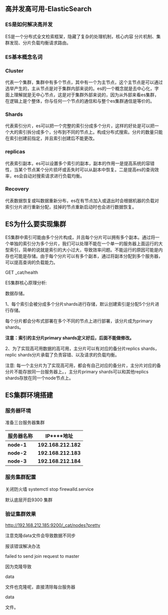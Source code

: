 ## 高并发高可用-ElasticSearch

### ES是如何解决高并发

ES是一个分布式全文检索框架，隐藏了复杂的处理机制，核心内容 分片机制、集群发现、分片负载均衡请求路由。

 

### ES基本概念名词

### Cluster

 

代表一个集群，集群中有多个节点，其中有一个为主节点，这个主节点是可以通过选举产生的，主从节点是对于集群内部来说的。es的一个概念就是去中心化，字面上理解就是无中心节点，这是对于集群外部来说的，因为从外部来看es集群，在逻辑上是个整体，你与任何一个节点的通信和与整个es集群通信是等价的。

 

### Shards

代表索引分片，es可以把一个完整的索引分成多个分片，这样的好处是可以把一个大的索引拆分成多个，分布到不同的节点上。构成分布式搜索。分片的数量只能在索引创建前指定，并且索引创建后不能更改。

 

### replicas

代表索引副本，es可以设置多个索引的副本，副本的作用一是提高系统的容错性，当某个节点某个分片损坏或丢失时可以从副本中恢复。二是提高es的查询效率，es会自动对搜索请求进行负载均衡。

 

### Recovery

代表数据恢复或叫数据重新分布，es在有节点加入或退出时会根据机器的负载对索引分片进行重新分配，挂掉的节点重新启动时也会进行数据恢复。

 

 

## ES为什么要实现集群

ES集群中索引可能由多个分片构成，并且每个分片可以拥有多个副本。通过将一个单独的索引分为多个分片，我们可以处理不能在一个单一的服务器上面运行的大型索引，简单的说就是索引的大小过大，导致效率问题。不能运行的原因可能是内存也可能是存储。由于每个分片可以有多个副本，通过将副本分配到多个服务器，可以提高查询的负载能力。

 

 

 

 

 

 

GET _cat/health

 

 

ES集群核心原理分析:

 数据存储。

1、每个索引会被分成多个分片shards进行存储，默认创建索引是分配5个分片进行存储。

每个分片都会分布式部署在多个不同的节点上进行部署，该分片成为primary shards。

   **注意：索引的主分片primary shards定义好后，后面不能做修改。**

 

2、为了实现高可用数据的高可用，主分片可以有对应的备分片replics shards，replic shards分片承载了负责容错、以及请求的负载均衡。

  

注意: 每一个主分片为了实现高可用，都会有自己对应的备分片，主分片对应的备分片不能存放同一台服务器上。，主分片primary shards可以和其他replics shards存放在同一个node节点上。





## ES集群环境搭建

 

### 服务器环境

准备三台服务器集群

 

| **服务器名称** | **IP****地址**      |
| -------------- | ------------------- |
| **node-1**     | **192.168.212.182** |
| **node-2**     | **192.168.212.183** |
| **node-3**     | **192.168.212.184** |

 

 

### 服务集群配置



关闭防火墙 systemctl stop firewalld.service

默认底层开启9300 集群

### 验证集群效果

<http://192.168.212.185:9200/_cat/nodes?pretty>

 

 

注意克隆data文件会导致数据不同步

报该错误解决办法 

failed to send join request to master

因为克隆导致

data

文件也克隆呢，直接清除每台服务器

data

文件。